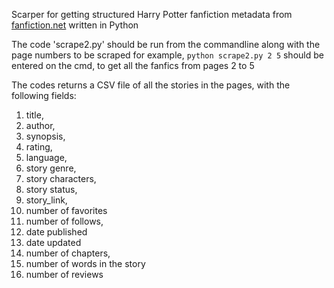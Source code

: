 Scarper for getting structured Harry Potter fanfiction metadata from [fanfiction.net](https://www.fanfiction.net/book/Harry-Potter/) written in Python

The code 'scrape2.py' should be run from the commandline along with the page numbers to be scraped
for example, `python scrape2.py 2 5` should be entered on the cmd, to get all the fanfics from pages 2 to 5

The codes returns a CSV file of all the stories in the pages, with the following fields:
1. title, 
2. author, 
3. synopsis, 
4. rating, 
5. language,
6. story genre,
7. story characters, 
8. story status,
9. story_link,
10. number of favorites
11. number of follows,
12. date published
13. date updated
14. number of chapters,
15. number of words in the story
16. number of reviews



